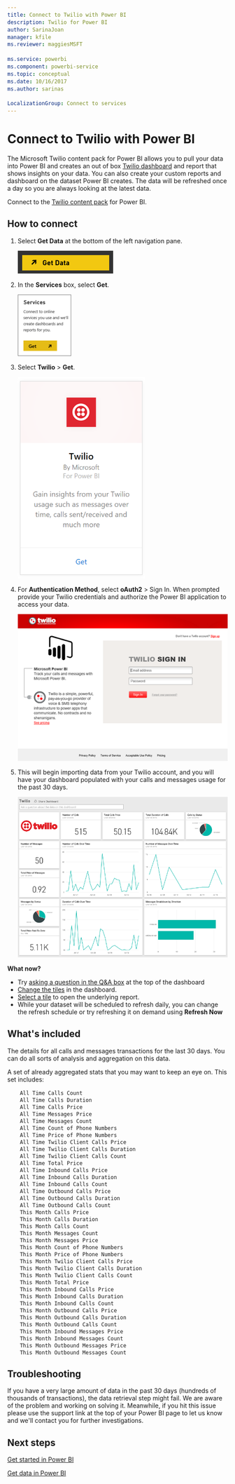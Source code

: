 ```yaml
---
title: Connect to Twilio with Power BI
description: Twilio for Power BI
author: SarinaJoan
manager: kfile
ms.reviewer: maggiesMSFT

ms.service: powerbi
ms.component: powerbi-service
ms.topic: conceptual
ms.date: 10/16/2017
ms.author: sarinas

LocalizationGroup: Connect to services
---
```

# Connect to Twilio with Power BI
The Microsoft Twilio content pack for Power BI allows you to pull your data into Power BI and creates an out of box [Twilio dashboard](https://powerbi.microsoft.com/integrations/twilio) and report that shows insights on your data. You can also create your custom reports and dashboard on the dataset Power BI creates. The data will be refreshed once a day so you are always looking at the latest data.

Connect to the [Twilio content pack](https://app.powerbi.com/getdata/services/twilio) for Power BI.

## How to connect
1. Select **Get Data** at the bottom of the left navigation pane.
   
   ![](media/service-connect-to-twilio/pbi_getdata.png) 
2. In the **Services** box, select **Get**.
   
   ![](media/service-connect-to-twilio/pbi_getservices.png) 
3. Select **Twilio** \> **Get**.
   
   ![](media/service-connect-to-twilio/twilio.png)
4. For **Authentication Method**, select **oAuth2** \> Sign In. When prompted provide your Twilio credentials and authorize the Power BI application to access your data.
   
   ![](media/service-connect-to-twilio/pbi_twilio_login.png)
5. This will begin importing data from your Twilio account, and you will have your dashboard populated with your calls and messages usage for the past 30 days. 
   
   ![](media/service-connect-to-twilio/pbi_twilio_db.png)

**What now?**

* Try [asking a question in the Q&A box](power-bi-q-and-a.md) at the top of the dashboard
* [Change the tiles](service-dashboard-edit-tile.md) in the dashboard.
* [Select a tile](service-dashboard-tiles.md) to open the underlying report.
* While your dataset will be scheduled to refresh daily, you can change the refresh schedule or try refreshing it on demand using **Refresh Now**

## What's included
The details for all calls and messages transactions for the last 30 days. You can do all sorts of analysis and aggregation on this data.

A set of already aggregated stats that you may want to keep an eye on. This set includes:

        All Time Calls Count  
        All Time Calls Duration  
        All Time Calls Price  
        All Time Messages Price  
        All Time Messages Count  
        All Time Count of Phone Numbers  
        All Time Price of Phone Numbers  
        All Time Twilio Client Calls Price  
        All Time Twilio Client Calls Duration  
        All Time Twilio Client Calls Count  
        All Time Total Price  
        All Time Inbound Calls Price  
        All Time Inbound Calls Duration  
        All Time Inbound Calls Count  
        All Time Outbound Calls Price  
        All Time Outbound Calls Duration  
        All Time Outbound Calls Count  
        This Month Calls Price  
        This Month Calls Duration  
        This Month Calls Count  
        This Month Messages Count  
        This Month Messages Price  
        This Month Count of Phone Numbers  
        This Month Price of Phone Numbers  
        This Month Twilio Client Calls Price  
        This Month Twilio Client Calls Duration  
        This Month Twilio Client Calls Count  
        This Month Total Price  
        This Month Inbound Calls Price  
        This Month Inbound Calls Duration  
        This Month Inbound Calls Count  
        This Month Outbound Calls Price  
        This Month Outbound Calls Duration  
        This Month Outbound Calls Count  
        This Month Inbound Messages Price  
        This Month Inbound Messages Count  
        This Month Outbound Messages Price  
        This Month Outbound Messages Count

## Troubleshooting
If you have a very large amount of data in the past 30 days (hundreds of thousands of transactions), the data retrieval step might fail. We are aware of the problem and working on solving it. Meanwhile, if you hit this issue please use the support link at the top of your Power BI page to let us know and we'll contact you for further investigations.

## Next steps
[Get started in Power BI](service-get-started.md)

[Get data in Power BI](service-get-data.md)

